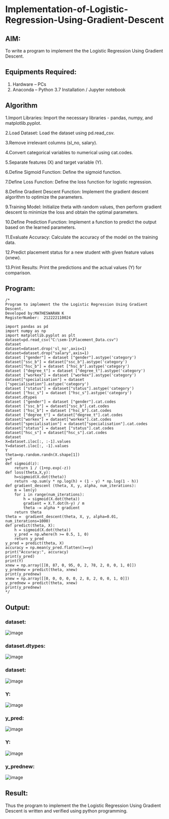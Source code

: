 # Implementation-of-Logistic-Regression-Using-Gradient-Descent

## AIM:
To write a program to implement the the Logistic Regression Using Gradient Descent.

## Equipments Required:
1. Hardware – PCs
2. Anaconda – Python 3.7 Installation / Jupyter notebook
## Algorithm
1.Import Libraries: Import the necessary libraries - pandas, numpy, and matplotlib.pyplot.

2.Load Dataset: Load the dataset using pd.read_csv.

3.Remove irrelevant columns (sl_no, salary).

4.Convert categorical variables to numerical using cat.codes.

5.Separate features (X) and target variable (Y).

6.Define Sigmoid Function: Define the sigmoid function.

7.Define Loss Function: Define the loss function for logistic regression.

8.Define Gradient Descent Function: Implement the gradient descent algorithm to optimize the parameters.

9.Training Model: Initialize theta with random values, then perform gradient descent to minimize the loss and obtain the optimal parameters.

10.Define Prediction Function: Implement a function to predict the output based on the learned parameters.

11.Evaluate Accuracy: Calculate the accuracy of the model on the training data.

12.Predict placement status for a new student with given feature values (xnew).

13.Print Results: Print the predictions and the actual values (Y) for comparison.

## Program:
```
/*
Program to implement the the Logistic Regression Using Gradient Descent.
Developed by:MATHESWARAN K
RegisterNumber:  212222110024

import pandas as pd
import numpy as np
import matplotlib.pyplot as plt
dataset=pd.read_csv("C:\sem-1\Placement_Data.csv")
dataset
dataset=dataset.drop('sl_no',axis=1)
dataset=dataset.drop("salary",axis=1)
dataset ["gender"] = dataset ["gender"].astype('category')
dataset["ssc_b"] = dataset["ssc_b"].astype('category')
dataset["hsc_b"] = dataset ["hsc_b"].astype('category')
dataset ["degree_t"] = dataset ["degree_t"].astype('category')
dataset ["workex"] = dataset ["workex"].astype('category')
dataset["specialisation"] = dataset ["specialisation"].astype('category')
dataset ["status"] = dataset["status"].astype('category')
dataset ["hsc_s"] = dataset ["hsc_s"].astype('category')
dataset.dtypes
dataset ["gender"] = dataset ["gender"].cat.codes
dataset ["ssc_b"] = dataset["ssc_b"].cat.codes
dataset ["hsc_b"] = dataset ["hsc_b"].cat.codes
dataset ["degree_t"] = dataset["degree_t"].cat.codes
dataset["workex"] = dataset["workex"].cat.codes
dataset["specialisation"] = dataset["specialisation"].cat.codes
dataset["status"] = dataset ["status"].cat.codes
dataset["hsc_s"] = dataset["hsc_s"].cat.codes
dataset
X=dataset.iloc[:, :-1].values
Y=dataset.iloc[:, -1].values
Y
theta=np.random.randn(X.shape[1])
y=Y
def sigmoid(z):
    return 1 / (1+np.exp(-z))
def loss(theta,X,y):
    h=sigmoid(X.dot(theta))
    return -np.sum(y * np.log(h) + (1 - y) * np.log(1 - h))
def gradient_descent (theta, X, y, alpha, num_iterations):
    m = len(y)
    for i in range(num_iterations):
        h = sigmoid(X.dot(theta))
        gradient = X.T.dot(h-y) / m
        theta -= alpha * gradient
    return theta
theta =  gradient_descent(theta, X, y, alpha=0.01, num_iterations=1000)
def predict(theta, X): 
    h = sigmoid(X.dot(theta))
    y_pred = np.where(h >= 0.5, 1, 0)
    return y_pred
y_pred = predict(theta, X)
accuracy = np.mean(y_pred.flatten()==y)
print("Accuracy:", accuracy)
print(y_pred)
print(Y)
xnew = np.array([[0, 87, 0, 95, 0, 2, 78, 2, 0, 0, 1, 0]]) 
y_prednew = predict(theta, xnew) 
print(y_prednew)
xnew = np.array([[0, 0, 0, 0, 0, 2, 8, 2, 0, 0, 1, 0]]) 
y_prednew = predict(theta, xnew) 
print(y_prednew)
*/
```

## Output:
### dataset:
![image](https://github.com/mathes6112004/-Implementation-of-Logistic-Regression-Using-Gradient-Descent/assets/119477782/049fe268-a8c9-437f-94ec-adc90883eacb)
### dataset.dtypes:
![image](https://github.com/mathes6112004/-Implementation-of-Logistic-Regression-Using-Gradient-Descent/assets/119477782/f22e40e5-b76f-4177-83a6-3e3483ab92c3)
### dataset:
![image](https://github.com/mathes6112004/-Implementation-of-Logistic-Regression-Using-Gradient-Descent/assets/119477782/26aadedc-88b2-4949-8673-d89dd5941bd3)
### Y:
![image](https://github.com/mathes6112004/-Implementation-of-Logistic-Regression-Using-Gradient-Descent/assets/119477782/723a7ec2-b989-439f-8267-98477dfb4509)
### y_pred:
![image](https://github.com/mathes6112004/-Implementation-of-Logistic-Regression-Using-Gradient-Descent/assets/119477782/ddb71a22-4d78-404e-832b-3c945d1a051c)
### Y:
![image](https://github.com/mathes6112004/-Implementation-of-Logistic-Regression-Using-Gradient-Descent/assets/119477782/a3ebc1ac-32f0-4561-b81f-f72ba20cdd30)
### y_prednew:
![image](https://github.com/mathes6112004/-Implementation-of-Logistic-Regression-Using-Gradient-Descent/assets/119477782/a94fe26a-1111-4f47-84ee-56029b544d16)

## Result:
Thus the program to implement the the Logistic Regression Using Gradient Descent is written and verified using python programming.

